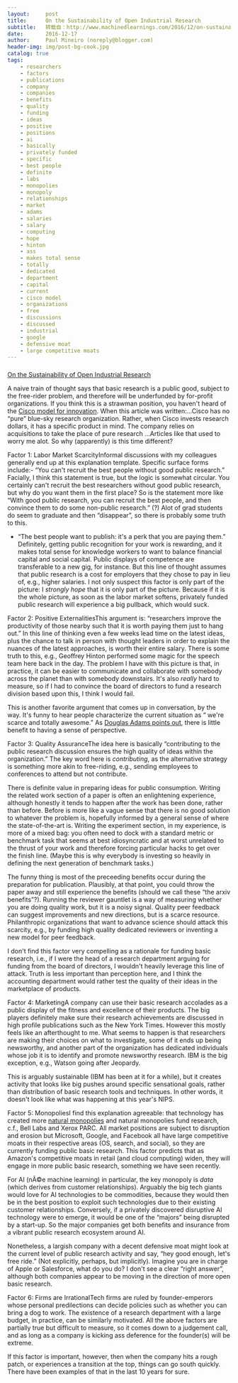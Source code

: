 ```yaml
---
layout:     post
title:      On the Sustainability of Open Industrial Research
subtitle:   转载自：http://www.machinedlearnings.com/2016/12/on-sustainability-of-open-industrial.html
date:       2016-12-17
author:     Paul Mineiro (noreply@blogger.com)
header-img: img/post-bg-cook.jpg
catalog: true
tags:
    - researchers
    - factors
    - publications
    - company
    - companies
    - benefits
    - quality
    - funding
    - ideas
    - positive
    - positions
    - ai
    - basically
    - privately funded
    - specific
    - best people
    - definite
    - labs
    - monopolies
    - monopoly
    - relationships
    - market
    - adams
    - salaries
    - salary
    - computing
    - hope
    - hinton
    - ass
    - makes total sense
    - totally
    - dedicated
    - department
    - capital
    - current
    - cisco model
    - organizations
    - free
    - discussions
    - discussed
    - industrial
    - google
    - defensive moat
    - large competitive moats
---
```













### 
[On the Sustainability of Open Industrial Research](http://www.machinedlearnings.com/2016/12/on-sustainability-of-open-industrial.html)


A naive train of thought says that basic research is a public good, subject to the free-rider problem, and therefore will be underfunded by for-profit organizations. If you think this is a strawman position, you haven't heard of the [Cisco model for innovation](https://books.google.com/books?id=VB4EAAAAMBAJ&pg=PA41&lpg=PA41&dq=the+cisco+innovation+model+no+research+lab&source=bl&ots=oJ8PI3sHU6&sig=Gh4xNYJrTaf5Y79NujAYjobDInc&hl=en&sa=X&ved=0ahUKEwjntaG66vvQAhVJ7GMKHXamD7UQ6AEILTAD#v=onepage&q=the%20cisco%20innovation%20model%20no%20research%20lab&f=false). When this article was written:…Cisco has no “pure” blue-sky research organization. Rather, when Cisco invests research dollars, it has a specific product in mind. The company relies on acquisitions to take the place of pure research …Articles like that used to worry me alot. So why (apparently) is this time different?

Factor 1: Labor Market ScarcityInformal discussions with my colleagues generally end up at this explanation template. Specific surface forms include:- “You can't recruit the best people without good public research.” Facially, I think this statement is true, but the logic is somewhat circular. You certainly can't recruit the best researchers without good public research, but why do you want them in the first place? So is the statement more like “With good public research, you can recruit the best people, and then convince them to do some non-public research.” (?) Alot of grad students do seem to graduate and then “disappear”, so there is probably some truth to this.
- “The best people want to publish: it's a perk that you are paying them.” Definitely, getting public recognition for your work is rewarding, and it makes total sense for knowledge workers to want to balance financial capital and social capital. Public displays of competence are transferable to a new gig, for instance. But this line of thought assumes that public research is a cost for employers that they chose to pay in lieu of, e.g., higher salaries.
I not only suspect this factor is only part of the picture: I *strongly hope* that it is only part of the picture. Because if it is the whole picture, as soon as the labor market softens, privately funded public research will experience a big pullback, which would suck.

Factor 2: Positive ExternalitiesThis argument is: “researchers improve the productivity of those nearby such that it is worth paying them just to hang out.” In this line of thinking even a few weeks lead time on the latest ideas, plus the chance to talk in person with thought leaders in order to explain the nuances of the latest approaches, is worth their entire salary. There is some truth to this, e.g., Geoffrey Hinton performed some magic for the speech team here back in the day. The problem I have with this picture is that, in practice, it can be easier to communicate and collaborate with somebody across the planet than with somebody downstairs. It's also *really* hard to measure, so if I had to convince the board of directors to fund a research division based upon this, I think I would fail.

This is another favorite argument that comes up in conversation, by the way. It's funny to hear people characterize the current situation as “ we're scarce and totally awesome.” As [Douglas Adams points out](http://hitchhikers.wikia.com/wiki/Total_Perspective_Vortex), there is little benefit to having a sense of perspective.

Factor 3: Quality AssuranceThe idea here is basically “contributing to the public research discussion ensures the high quality of ideas within the organization.” The key word here is *contributing*, as the alternative strategy is something more akin to free-riding, e.g., sending employees to conferences to attend but not contribute.

There is definite value in preparing ideas for public consumption. Writing the related work section of a paper is often an enlightening experience, although honestly it tends to happen after the work has been done, rather than before. Before is more like a vague sense that there is no good solution to whatever the problem is, hopefully informed by a general sense of where the state-of-the-art is. Writing the experiment section, in my experience, is more of a mixed bag: you often need to dock with a standard metric or benchmark task that seems at best idiosyncratic and at worst unrelated to the thrust of your work and therefore forcing particular hacks to get over the finish line. (Maybe this is why everybody is investing so heavily in defining the next generation of benchmark tasks.)

The funny thing is most of the preceeding benefits occur during the preparation for publication. Plausibly, at that point, you could throw the paper away and still experience the benefits (should we call these “the arxiv benefits”?). Running the reviewer gauntlet is a way of measuring whether you are doing quality work, but it is a noisy signal. Quality peer feedback can suggest improvements and new directions, but is a scarce resource. Philanthropic organizations that want to advance science should attack this scarcity, e.g., by funding high quality dedicated reviewers or inventing a new model for peer feedback.

I don't find this factor very compelling as a rationale for funding basic research, i.e., if I were the head of a research department arguing for funding from the board of directors, I wouldn't heavily leverage this line of attack. Truth is less important than perception here, and I think the accounting department would rather test the quality of their ideas in the marketplace of products.

Factor 4: MarketingA company can use their basic research accolades as a public display of the fitness and excellence of their products. The big players definitely make sure their research achievements are discussed in high profile publications such as the New York Times. However this mostly feels like an afterthought to me. What seems to happen is that researchers are making their choices on what to investigate, some of it ends up being newsworthy, and another part of the organization has dedicated individuals whose job it is to identify and promote newsworthy research. IBM is the big exception, e.g., Watson going after Jeopardy. 

This is arguably sustainable (IBM has been at it for a while), but it creates activity that looks like big pushes around specific sensational goals, rather than distribution of basic research tools and techniques. In other words, it doesn't look like what was happening at this year's NIPS.

Factor 5: MonopoliesI find this explanation agreeable: that technology has created more [natural monopolies](https://en.wikipedia.org/wiki/Natural_monopoly) and natural monopolies fund research, c.f., Bell Labs and Xerox PARC. All market positions are subject to disruption and erosion but Microsoft, Google, and Facebook all have large competitive moats in their respective areas (OS, search, and social), so they are currently funding public basic research. This factor predicts that as Amazon's competitive moats in retail (and cloud computing) widen, they will engage in more public basic research, something we have seen recently.

For AI (nÃ©e machine learning) in particular, the key monopoly is *data* (which derives from customer relationships). Arguably the big tech giants would love for AI technologies to be commodities, because they would then be in the best position to exploit such technologies due to their existing customer relationships. Conversely, if a privately discovered disruptive AI technology were to emerge, it would be one of the “majors” being disrupted by a start-up. So the major companies get both benefits and insurance from a vibrant public research ecosystem around AI.

Nonetheless, a largish company with a decent defensive moat might look at the current level of public research activity and say, “hey good enough, let's free ride.” (Not explicitly, perhaps, but implicitly). Imagine you are in charge of Apple or Salesforce, what do you do? I don't see a clear “right answer”, although both companies appear to be moving in the direction of more open basic research.

Factor 6: Firms are IrrationalTech firms are ruled by founder-emperors whose personal predilections can decide policies such as whether you can bring a dog to work. The existence of a research department with a large budget, in practice, can be similarly motivated. All the above factors are partially true but difficult to measure, so it comes down to a judgement call, and as long as a company is kicking ass deference for the founder(s) will be extreme. 

If this factor is important, however, then when the company hits a rough patch, or experiences a transition at the top, things can go south quickly. There have been examples of that in the last 10 years for sure.












